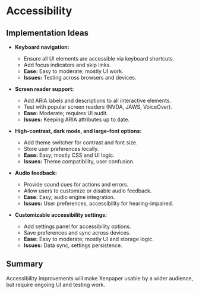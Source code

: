 # Accessibility

## Implementation Ideas
- **Keyboard navigation:**
  - Ensure all UI elements are accessible via keyboard shortcuts.
  - Add focus indicators and skip links.
  - **Ease:** Easy to moderate; mostly UI work.
  - **Issues:** Testing across browsers and devices.

- **Screen reader support:**
  - Add ARIA labels and descriptions to all interactive elements.
  - Test with popular screen readers (NVDA, JAWS, VoiceOver).
  - **Ease:** Moderate; requires UI audit.
  - **Issues:** Keeping ARIA attributes up to date.

- **High-contrast, dark mode, and large-font options:**
  - Add theme switcher for contrast and font size.
  - Store user preferences locally.
  - **Ease:** Easy; mostly CSS and UI logic.
  - **Issues:** Theme compatibility, user confusion.

- **Audio feedback:**
  - Provide sound cues for actions and errors.
  - Allow users to customize or disable audio feedback.
  - **Ease:** Easy; audio engine integration.
  - **Issues:** User preferences, accessibility for hearing-impaired.

- **Customizable accessibility settings:**
  - Add settings panel for accessibility options.
  - Save preferences and sync across devices.
  - **Ease:** Easy to moderate; mostly UI and storage logic.
  - **Issues:** Data sync, settings persistence.

## Summary
Accessibility improvements will make Xenpaper usable by a wider audience, but require ongoing UI and testing work.
